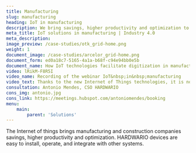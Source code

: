 ```yaml
---
title: Manufacturing
slug: manufacturing
heading: IoT in manufacturing
description: We bring savings, higher productivity and optimization to manufacturing and construction companies.
meta_title: IoT solutions in manufacturing | Industry 4.0
meta_description:
image_preview: /case-studies/otk_grid-home.png
weight: 1
document_image: /case-studies/arcelor_grid-home.png
document_form: ed0a18c7-5165-4a1a-b68f-c94e94bb0e5b
document_name: How IoT technologies facilitate digitization in manufacturing
video: lRikM-F8R5I
video_name: Recording of the webinar IoT&nbsp;in&nbsp;manufacturing
video_text: Thanks to the new Internet of Things technologies, it is now possible to monitor production easily, quickly and affordably. You don't need to change or replace the machine, process or establish a new network.
consultation: Antonio Mendes, CSO HARDWARIO
cons_img: antonio.jpg
cons_link: https://meetings.hubspot.com/antoniomendes/booking
menu:
    main:
        parent: 'Solutions'
---
```


The Internet of things brings manufacturing and construction companies savings, higher productivity and optimization. HARDWARIO devices are easy to install, operate, and integrate with other systems.
